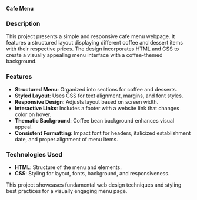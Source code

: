 **Cafe Menu**

### Description
This project presents a simple and responsive cafe menu webpage. It features a structured layout displaying different coffee and dessert items with their respective prices. The design incorporates HTML and CSS to create a visually appealing menu interface with a coffee-themed background.

### Features
- **Structured Menu**: Organized into sections for coffee and desserts.
- **Styled Layout**: Uses CSS for text alignment, margins, and font styles.
- **Responsive Design**: Adjusts layout based on screen width.
- **Interactive Links**: Includes a footer with a website link that changes color on hover.
- **Thematic Background**: Coffee bean background enhances visual appeal.
- **Consistent Formatting**: Impact font for headers, italicized establishment date, and proper alignment of menu items.

### Technologies Used
- **HTML**: Structure of the menu and elements.
- **CSS**: Styling for layout, fonts, background, and responsiveness.

This project showcases fundamental web design techniques and styling best practices for a visually engaging menu page.
